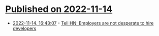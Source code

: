 # [Published on 2022-11-14](index.md)

* [2022-11-14, 16:43:07](https://news.ycombinator.com/item?id=33596779) - [Tell HN: Employers are not desperate to hire developers](https://news.ycombinator.com/item?id=33596779)
